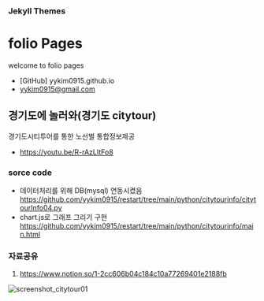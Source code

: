 ### Jekyll Themes

# folio Pages
welcome to folio pages
- [GitHub] yykim0915.github.io
- yykim0915@gmail.com


## 경기도에 놀러와(경기도 citytour)
경기도시티투어를 통한 노선별 통합정보제공
- https://youtu.be/R-rAzLItFo8 


### sorce code
- 데이터처리를 위해 DB(mysql) 연동시켰음
https://github.com/yykim0915/restart/tree/main/python/citytourinfo/citytourInfo04.py
- chart.js로 그래프 그리기 구현
https://github.com/yykim0915/restart/tree/main/python/citytourinfo/main.html


### 자료공유
1. https://www.notion.so/1-2cc606b04c184c10a77269401e2188fb


![screenshot_citytour01](https://user-images.githubusercontent.com/107624578/180163812-d8b23642-48c3-402f-98d4-2bffbab25ffa.png)
